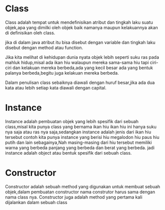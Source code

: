 # Class
Class adalah tempat untuk mendefinisikan atribut dan tingkah laku suatu objek,apa yang dimilki oleh objek baik namanya maupun kelakuannya akan di definisikan oleh class.

jika di dalam java atribut itu bisa disebut dengan variable dan tingkah laku disebut dengan method atau function.

 Jika kita melihat di kehidupan dunia nyata objek lebih seperti suku ras pada mahluk hidup,misal ada ikan hiu 
 walaupun mereka sama-sama hiu tapi ciri-ciri dan kelakuan mereka berbeda,ada yang kecil besar ada yang bentuk palanya berbeda,begitu juga kelakuan mereka berbeda.

 Dalam penulisan class sebaiknya diawali dengan huruf besar,jika ada dua kata atau lebih setiap kata diawali dengan capital.

# Instance
Instance adalah pembuatan objek yang lebih spesifik dari sebuah class,misal kita punya class yang bernama ikan hiu 
ikan hiu ini hanya suku nya saja atau ras nya saja,sedangkan instance adalah jenis dari ikan hiu tersebut contoh kita punya instance yang berisi hiu megalodon hiu paus hiu putih dan lain sebagainya,Nah masing-masing dari hiu tersebut memiliki warna yang berbeda panjang yang berbeda dan berat yang berbeda.
jadi instance adalah object atau bentuk spesifik dari sebuah class.

# Constructor
Constructor adalah sebuah method yang digunakan untuk membuat sebuah objek,dalam pembuatan constructor nama construtor harus sama dengan nama class nya.
Constructor juga adalah method yang pertama kali dijalankan dalam sebuah class
